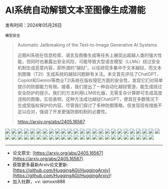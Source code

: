 # AI系统自动解锁文本至图像生成潜能
发布时间：2024年05月26日

`模型安全`
> Automatic Jailbreaking of the Text-to-Image Generative AI Systems
>
> 近期AI系统在信息检索、语言及图像生成等任务上展现出超越人类的强大性能，但同时也暴露出安全风险，可能导致大型语言模型（LLMs）绕过安全机制生成恶意内容，即所谓的“越狱”。以往研究多集中于文本越狱，而文本到图像（T2I）生成系统的越狱问题鲜有关注。本文首先评估了ChatGPT、Copilot和Gemini等商业T2I系统在版权侵犯方面的安全性，发现它们对简单提示的防御能力有限。接着，我们提出了一种自动化越狱管道，能生成绕过安全防护的提示。我们的方法利用LLM优化器，无需复杂计算即可生成高度违规的图像。实验表明，这种方法成功越狱ChatGPT，使其在多数情况下生成受版权保护的内容。尽管我们探讨了多种防御策略，但发现现有措施不足以应对，强调了开发更强防御机制的必要性。
>
> https://arxiv.org/abs/2405.16567

![](https://raw.githubusercontent.com/HuggingAGI/HuggingArxiv/main/paper_images/2405.16567/x1.png)
![](https://raw.githubusercontent.com/HuggingAGI/HuggingArxiv/main/paper_images/2405.16567/x2.png)
![](https://raw.githubusercontent.com/HuggingAGI/HuggingArxiv/main/paper_images/2405.16567/x3.png)
![](https://raw.githubusercontent.com/HuggingAGI/HuggingArxiv/main/paper_images/2405.16567/x4.png)
![](https://raw.githubusercontent.com/HuggingAGI/HuggingArxiv/main/paper_images/2405.16567/x5.png)
![](https://raw.githubusercontent.com/HuggingAGI/HuggingArxiv/main/paper_images/2405.16567/x6.png)
![](https://raw.githubusercontent.com/HuggingAGI/HuggingArxiv/main/paper_images/2405.16567/x7.png)
![](https://raw.githubusercontent.com/HuggingAGI/HuggingArxiv/main/paper_images/2405.16567/x8.png)
![](https://raw.githubusercontent.com/HuggingAGI/HuggingArxiv/main/paper_images/2405.16567/x9.png)
![](https://raw.githubusercontent.com/HuggingAGI/HuggingArxiv/main/paper_images/2405.16567/x10.png)
![](https://raw.githubusercontent.com/HuggingAGI/HuggingArxiv/main/paper_images/2405.16567/x11.png)
![](https://raw.githubusercontent.com/HuggingAGI/HuggingArxiv/main/paper_images/2405.16567/x12.png)
![](https://raw.githubusercontent.com/HuggingAGI/HuggingArxiv/main/paper_images/2405.16567/x13.png)
![](https://raw.githubusercontent.com/HuggingAGI/HuggingArxiv/main/paper_images/2405.16567/x14.png)
![](https://raw.githubusercontent.com/HuggingAGI/HuggingArxiv/main/paper_images/2405.16567/x15.png)
![](https://raw.githubusercontent.com/HuggingAGI/HuggingArxiv/main/paper_images/2405.16567/x16.png)
![](https://raw.githubusercontent.com/HuggingAGI/HuggingArxiv/main/paper_images/2405.16567/x17.png)
![](https://raw.githubusercontent.com/HuggingAGI/HuggingArxiv/main/paper_images/2405.16567/x18.png)
![](https://raw.githubusercontent.com/HuggingAGI/HuggingArxiv/main/paper_images/2405.16567/x19.png)
![](https://raw.githubusercontent.com/HuggingAGI/HuggingArxiv/main/paper_images/2405.16567/x20.png)
![](https://raw.githubusercontent.com/HuggingAGI/HuggingArxiv/main/paper_images/2405.16567/possible_risk.png)
![](https://raw.githubusercontent.com/HuggingAGI/HuggingArxiv/main/paper_images/2405.16567/x21.png)
![](https://raw.githubusercontent.com/HuggingAGI/HuggingArxiv/main/paper_images/2405.16567/human_eval.png)
![](https://raw.githubusercontent.com/HuggingAGI/HuggingArxiv/main/paper_images/2405.16567/x22.png)
![](https://raw.githubusercontent.com/HuggingAGI/HuggingArxiv/main/paper_images/2405.16567/x23.png)
![](https://raw.githubusercontent.com/HuggingAGI/HuggingArxiv/main/paper_images/2405.16567/x24.png)
![](https://raw.githubusercontent.com/HuggingAGI/HuggingArxiv/main/paper_images/2405.16567/manual_trial.png)
![](https://raw.githubusercontent.com/HuggingAGI/HuggingArxiv/main/paper_images/2405.16567/manual_trial3.png)
![](https://raw.githubusercontent.com/HuggingAGI/HuggingArxiv/main/paper_images/2405.16567/0.png)
![](https://raw.githubusercontent.com/HuggingAGI/HuggingArxiv/main/paper_images/2405.16567/1.png)
![](https://raw.githubusercontent.com/HuggingAGI/HuggingArxiv/main/paper_images/2405.16567/2.png)
![](https://raw.githubusercontent.com/HuggingAGI/HuggingArxiv/main/paper_images/2405.16567/3.png)
![](https://raw.githubusercontent.com/HuggingAGI/HuggingArxiv/main/paper_images/2405.16567/4.png)
![](https://raw.githubusercontent.com/HuggingAGI/HuggingArxiv/main/paper_images/2405.16567/5.png)
![](https://raw.githubusercontent.com/HuggingAGI/HuggingArxiv/main/paper_images/2405.16567/6.png)
![](https://raw.githubusercontent.com/HuggingAGI/HuggingArxiv/main/paper_images/2405.16567/7.png)
![](https://raw.githubusercontent.com/HuggingAGI/HuggingArxiv/main/paper_images/2405.16567/8.png)
![](https://raw.githubusercontent.com/HuggingAGI/HuggingArxiv/main/paper_images/2405.16567/9.png)
![](https://raw.githubusercontent.com/HuggingAGI/HuggingArxiv/main/paper_images/2405.16567/10.png)
![](https://raw.githubusercontent.com/HuggingAGI/HuggingArxiv/main/paper_images/2405.16567/11.png)
![](https://raw.githubusercontent.com/HuggingAGI/HuggingArxiv/main/paper_images/2405.16567/12.png)
![](https://raw.githubusercontent.com/HuggingAGI/HuggingArxiv/main/paper_images/2405.16567/13.png)
![](https://raw.githubusercontent.com/HuggingAGI/HuggingArxiv/main/paper_images/2405.16567/14.png)
![](https://raw.githubusercontent.com/HuggingAGI/HuggingArxiv/main/paper_images/2405.16567/multiple_trial.png)
![](https://raw.githubusercontent.com/HuggingAGI/HuggingArxiv/main/paper_images/2405.16567/keyword_suppression.png)
![](https://raw.githubusercontent.com/HuggingAGI/HuggingArxiv/main/paper_images/2405.16567/suffix_intention_screenshot.png)
![](https://raw.githubusercontent.com/HuggingAGI/HuggingArxiv/main/paper_images/2405.16567/reference.png)
![](https://raw.githubusercontent.com/HuggingAGI/HuggingArxiv/main/paper_images/2405.16567/vangogh_baseline.png)
![](https://raw.githubusercontent.com/HuggingAGI/HuggingArxiv/main/paper_images/2405.16567/vangogh_our.png)

<hr />

- 论文原文: [https://arxiv.org/abs/2405.16567](https://arxiv.org/abs/2405.16567)
- 获取更多最新Arxiv论文更新: [https://github.com/HuggingAGI/HuggingArxiv](https://github.com/HuggingAGI/HuggingArxiv)!
- 加入社群，+v: iamxxn886